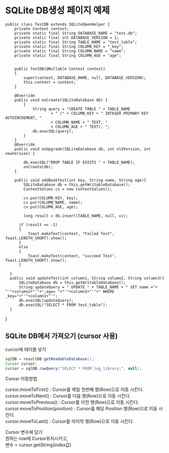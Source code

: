 # SQLite DB생성 페이지 예제        
   

    public class TestDB extends SQLiteOpenHelper { 
        private Context context;
        private static final String DATABASE_NAME = "test.db";
        private static final int DATABASE_VERSION = 1;
        private static final String TABLE_NAME = "test_table";  
        private static final String COLUMN_KEY = "_key"; 
        private static final String COLUMN_NAME = "name";   
        private static final String COLUMN_AGE = "age"; 
    
  
        public TestDB(@Nullable Context context)    
        { 
            super(context, DATABASE_NAME, null, DATABASE_VERSION);
            this.context = context; 
        } 
 
        @Override
        public void onCreate(SQLiteDatabase db) {
            {
                String query = "CREATE TABLE " + TABLE_NAME
                        + " (" + COLUMN_KEY + " INTEGER PRIMARY KEY AUTOINCREMENT, " 
                        + COLUMN_NAME + " TEXT, "
                        + COLUMN_AGE + " TEXT); "; 
                db.execSQL(query); 
            }
        }
        @Override
        public void onUpgrade(SQLiteDatabase db, int oldVersion, int newVersion) {

            db.execSQL("DROP TABLE IF EXISTS " + TABLE_NAME);
            onCreate(db);
        }

        public void addBookTest(int key, String name, String age){
            SQLiteDatabase db = this.getWritableDatabase();
            ContentValues cv = new ContentValues();

            cv.put(COLUMN_KEY, key);
            cv.put(COLUMN_NAME, name); 
            cv.put(COLUMN_AGE, age);

            long result = db.insert(TABLE_NAME, null, cv);

          if (result == -1)
          {
              Toast.makeText(context, "Failed Test", Toast.LENGTH_SHORT).show(); 
          }
          else
          {
              Toast.makeText(context, "succeed Test", Toast.LENGTH_SHORT).show();
          }

      }
      public void updateTest(int column1, String column2, String column3){
          SQLiteDatabase db = this.getWritableDatabase();
          String updateQuery = " UPDATE " + TABLE_NAME + " SET name ="+ "'"+column2+"'"+",age= "+"'"+column3+"'"+" WHERE _key="+"'"+column1+"'";
          db.execSQL(updateQuery);
          db.execSQL("SELECT * FROM test_table");
      }
  }
 


## SQLite DB에서 가져오기 (cursor 사용)    
 
  
curcor에 테이블 넣기  
```java
sqlDB = resultDB.getReadableDatabase();  
Cursor cursor;  
cursor = sqlDB.rawQuery("SELECT * FROM log_library;", null);   
```
  
Curosr 이동방법  
  
 
cursor.moveToFirst() : Cursor를 제일 첫번째 행(Row)으로 이동 시킨다.  
cursor.moveToNext() : Cursor를 다음 행(Row)으로 이동 시킨다.  
cursor.moveToPrevious() : Cursor를 이전 행(Row)으로 이동 시킨다.  
cursor.moveToPosition(position) : Cursor를 해당 Position 행(Row)으로 이동 시킨다.  
cursor.moveToLast() : Cursor를 마지막 행(Row)으로 이동 시킨다.  


Cursor 변수에 담기  
원하는 row에 Cursor위치시키고,  
변수 = cursor.getString(index값)   



